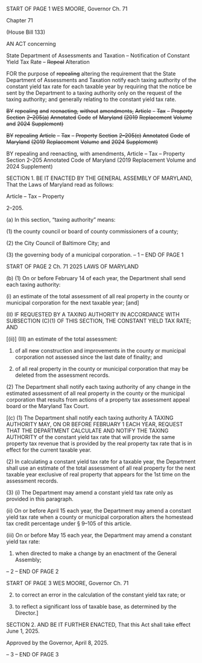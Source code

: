 START OF PAGE 1
WES MOORE, Governor Ch. 71

Chapter 71

(House Bill 133)

AN ACT concerning

State Department of Assessments and Taxation – Notification of Constant Yield
Tax Rate – ~~Repeal~~ Alteration

FOR the purpose of ~~repealing~~ altering the requirement that the State Department of
Assessments and Taxation notify each taxing authority of the constant yield tax rate
for each taxable year by requiring that the notice be sent by the Department to a
taxing authority only on the request of the taxing authority; and generally relating
to the constant yield tax rate.

~~BY~~ ~~repealing~~ ~~and~~ ~~reenacting,~~ ~~without~~ ~~amendments,~~
~~Article~~ ~~–~~ ~~Tax~~ ~~–~~ ~~Property~~
~~Section~~ ~~2–205(a)~~
~~Annotated~~ ~~Code~~ ~~of~~ ~~Maryland~~
~~(2019~~ ~~Replacement~~ ~~Volume~~ ~~and~~ ~~2024~~ ~~Supplement)~~

~~BY~~ ~~repealing~~
~~Article~~ ~~–~~ ~~Tax~~ ~~–~~ ~~Property~~
~~Section~~ ~~2–205(c)~~
~~Annotated~~ ~~Code~~ ~~of~~ ~~Maryland~~
~~(2019~~ ~~Replacement~~ ~~Volume~~ ~~and~~ ~~2024~~ ~~Supplement)~~

BY repealing and reenacting, with amendments,
Article – Tax – Property
Section 2–205
Annotated Code of Maryland
(2019 Replacement Volume and 2024 Supplement)

SECTION 1. BE IT ENACTED BY THE GENERAL ASSEMBLY OF MARYLAND,
That the Laws of Maryland read as follows:

Article – Tax – Property

2–205.

(a) In this section, “taxing authority” means:

(1) the county council or board of county commissioners of a county;

(2) the City Council of Baltimore City; and

(3) the governing body of a municipal corporation.
– 1 –
END OF PAGE 1

START OF PAGE 2
Ch. 71 2025 LAWS OF MARYLAND

(b) (1) On or before February 14 of each year, the Department shall send each
taxing authority:

(i) an estimate of the total assessment of all real property in the
county or municipal corporation for the next taxable year; [and]

(II) IF REQUESTED BY A TAXING AUTHORITY IN ACCORDANCE
WITH SUBSECTION (C)(1) OF THIS SECTION, THE CONSTANT YIELD TAX RATE; AND

[(ii)] (III) an estimate of the total assessment:

1. of all new construction and improvements in the county or
municipal corporation not assessed since the last date of finality; and

2. of all real property in the county or municipal corporation
that may be deleted from the assessment records.

(2) The Department shall notify each taxing authority of any change in the
estimated assessment of all real property in the county or the municipal corporation that
results from actions of a property tax assessment appeal board or the Maryland Tax Court.

[(c) (1) The Department shall notify each taxing authority A TAXING
AUTHORITY MAY, ON OR BEFORE FEBRUARY 1 EACH YEAR, REQUEST THAT THE
DEPARTMENT CALCULATE AND NOTIFY THE TAXING AUTHORITY of the constant yield
tax rate that will provide the same property tax revenue that is provided by the real
property tax rate that is in effect for the current taxable year.

(2) In calculating a constant yield tax rate for a taxable year, the
Department shall use an estimate of the total assessment of all real property for the next
taxable year exclusive of real property that appears for the 1st time on the assessment
records.

(3) (i) The Department may amend a constant yield tax rate only as
provided in this paragraph.

(ii) On or before April 15 each year, the Department may amend a
constant yield tax rate when a county or municipal corporation alters the homestead tax
credit percentage under § 9–105 of this article.

(iii) On or before May 15 each year, the Department may amend a
constant yield tax rate:

1. when directed to make a change by an enactment of the
General Assembly;

– 2 –
END OF PAGE 2

START OF PAGE 3
WES MOORE, Governor Ch. 71

2. to correct an error in the calculation of the constant yield
tax rate; or

3. to reflect a significant loss of taxable base, as determined
by the Director.]

SECTION 2. AND BE IT FURTHER ENACTED, That this Act shall take effect June
1, 2025.

Approved by the Governor, April 8, 2025.

– 3 –
END OF PAGE 3